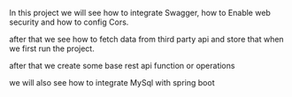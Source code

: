 In this project we will see how to integrate
Swagger, how to Enable web security and how to config Cors.

after that we see how to fetch data from third party api
and store that when we first run the project.

after that we create some base rest api function or operations


we will also see how to integrate MySql with spring boot  